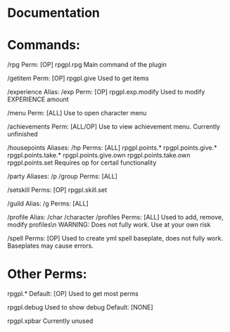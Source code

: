 # Documentation


# Commands:

/rpg
Perm: [OP]
rpgpl.rpg
Main command of the plugin

/getitem
Perm: [OP]
rpgpl.give
Used to get items

/experience
Alias: /exp
Perm: [OP]
rpgpl.exp.modify
Used to modify EXPERIENCE amount

/menu
Perm: [ALL]
Use to open character menu

/achievements
Perm: [ALL/OP]
Use to view achievement menu. Currently unfinished

/housepoints
Aliases: /hp
Perms: [ALL]
rpgpl.points.*
rpgpl.points.give.*
rpgpl.points.take.*
rpgpl.points.give.own
rpgpl.points.take.own
rpgpl.points.set
Requires op for certail functionality

/party
Aliases: /p /group
Perms: [ALL]

/setskill
Perms: [OP]
rpgpl.skill.set

/guild
Alias: /g
Perms: [ALL]

/profile
Alias: /char /character /profiles
Perms: [ALL]
Used to add, remove, modify profiles\n
WARNING: Does not fully work. Use at your own risk

/spell
Perms: [OP]
Used to create yml spell baseplate, does not fully work.
Baseplates may cause errors.


# Other Perms:

rpgpl.*
Default: [OP]
Used to get most perms

rpgpl.debug
Used to show debug
Default: [NONE]

rpgpl.xpbar
Currently unused
